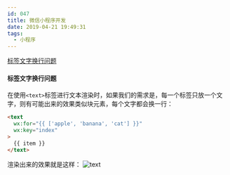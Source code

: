 ```yaml
---
id: 047
title: 微信小程序开发
date: 2019-04-21 19:49:31
tags:
  - 小程序
---
```


<a href="#标签文字换行问题">标签文字换行问题</a>

#### <a name="标签文字换行问题">标签文字换行问题</a>
  在使用`<text>`标签进行文本渲染时，如果我们的需求是，每一个标签只放一个文字，则有可能出来的效果类似块元素，每个文字都会换一行：
  ```html
  <text
    wx:for="{{ ['apple', 'banana', 'cat'] }}"
    wx:key="index"
  >
    {{ item }}
  </text>
  ```

  渲染出来的效果就是这样：
  ![text](/images/47/001.png)
